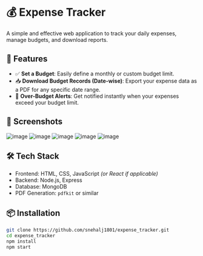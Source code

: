 # 💰 Expense Tracker

A simple and effective web application to track your daily expenses, manage budgets, and download reports.

## 🚀 Features

- ✅ **Set a Budget**: Easily define a monthly or custom budget limit.
- 📥 **Download Budget Records (Date-wise)**: Export your expense data as a PDF for any specific date range.
- 🚨 **Over-Budget Alerts**: Get notified instantly when your expenses exceed your budget limit.

## 📸 Screenshots

![image](https://github.com/user-attachments/assets/ba241c79-cef4-4382-9552-922fe12ce2ce)
![image](https://github.com/user-attachments/assets/885c3488-2abb-42b8-88cc-e19c1e6d29cd)
![image](https://github.com/user-attachments/assets/01e3eea4-daf8-400d-ac35-593830d1fcec)
![image](https://github.com/user-attachments/assets/da443bf1-5299-4bfb-891f-8cf15938abd0)
![image](https://github.com/user-attachments/assets/b826214c-799d-47c8-a107-42c85d3275b1)






## 🛠️ Tech Stack

- Frontend: HTML, CSS, JavaScript *(or React if applicable)*
- Backend: Node.js, Express
- Database: MongoDB
- PDF Generation: `pdfkit` or similar

## 📦 Installation

```bash
git clone https://github.com/snehalj1801/expense_tracker.git
cd expense_tracker
npm install
npm start
